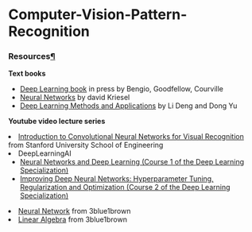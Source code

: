 # Computer-Vision-Pattern-Recognition


<h3 id="Resources">Resources<a href="//github.com/debajyotikarmaker/cvpr_4234/blob/6cc0a8a3350f1e4af2c4bb6ef8fb63dd6ed43aa8//#Resources" class="anchor-link">¶</a></h3>
<p><strong>Text books</strong></p>

<ul>
<li><a href="https://www.deeplearningbook.org/">Deep Learning book</a> in press by Bengio, Goodfellow, Courville</li>
<li><a href="https://www.dkriesel.com/_media/science/neuronalenetze-en-zeta2-2col-dkrieselcom.pdf">Neural Networks</a> by david Kriesel</li>
<li><a href="https://www.dkriesel.com/_media/science/neuronalenetze-en-zeta2-2col-dkrieselcom.pdf">Deep Learning Methods and Applications</a> by Li Deng and Dong Yu</li>
</ul>
<p><strong>Youtube video lecture series</strong></p>

<li><a href="https://www.youtube.com/playlist?list=PLC1qU-LWwrF64f4QKQT-Vg5Wr4qEE1Zxk">Introduction to Convolutional Neural Networks for Visual Recognition</a> from Stanford University School of Engineering</li>
<li>DeepLearningAI<ul>
<li><a href="https://www.youtube.com/watch?v=vT1JzLTH4G4&amp;list=PLC1qU-LWwrF64f4QKQT-Vg5Wr4qEE1Zxk&amp;index=1&amp;ab_channel=StanfordUniversitySchoolofEngineering">Neural Networks and Deep Learning (Course 1 of the Deep Learning Specialization)</a></li>
<li><a href="https://www.youtube.com/playlist?list=PLkDaE6sCZn6Hn0vK8co82zjQtt3T2Nkqc">Improving Deep Neural Networks: Hyperparameter Tuning, Regularization and Optimization (Course 2 of the Deep Learning Specialization)</a></li>

</ul>
</li>
<li><a href="https://www.youtube.com/watch?v=aircAruvnKk&amp;list=PLZHQObOWTQDNU6R1_67000Dx_ZCJB-3pi&amp;ab_channel=3Blue1Brown">Neural Network</a> from 3blue1brown</li>
<li><a href="https://www.youtube.com/watch?v=fNk_zzaMoSs&amp;list=PLZHQObOWTQDPD3MizzM2xVFitgF8hE_ab&amp;ab_channel=3Blue1Brown">Linear Algebra</a> from 3blue1brown</li>